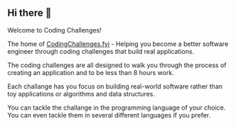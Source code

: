 ## Hi there 👋

Welcome to Coding Challenges!

The home of [CodingChallenges.fyi](https://codingchallenges.fyi) - Helping you become a better software engineer through coding challenges that build real applications.


The coding challenges are all designed to walk you through the process of creating an application and to be less than 8 hours work.

Each challange has you focus on building real-world software rather than toy applications or algorithms and data structures.

You can tackle the challange in the programming language of your choice. You can even tackle them in several different languages if you prefer.


